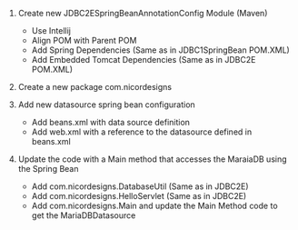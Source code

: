 1. Create new JDBC2ESpringBeanAnnotationConfig Module (Maven)
   - Use Intellij
   - Align POM with Parent POM
   - Add Spring Dependencies (Same as in JDBC1SpringBean POM.XML)
   - Add Embedded Tomcat Dependencies (Same as in JDBC2E POM.XML)

2. Create a new package com.nicordesigns

3. Add new datasource spring bean configuration
   - Add beans.xml with data source definition
   - Add web.xml with a reference to the datasource defined in beans.xml

4. Update the code with a Main method that accesses the MaraiaDB using the Spring Bean
   - Add com.nicordesigns.DatabaseUtil (Same as in JDBC2E)
   - Add com.nicordesigns.HelloServlet (Same as in JDBC2E)
   - Add com.nicordesigns.Main and update the Main Method code to get the MariaDBDatasource
